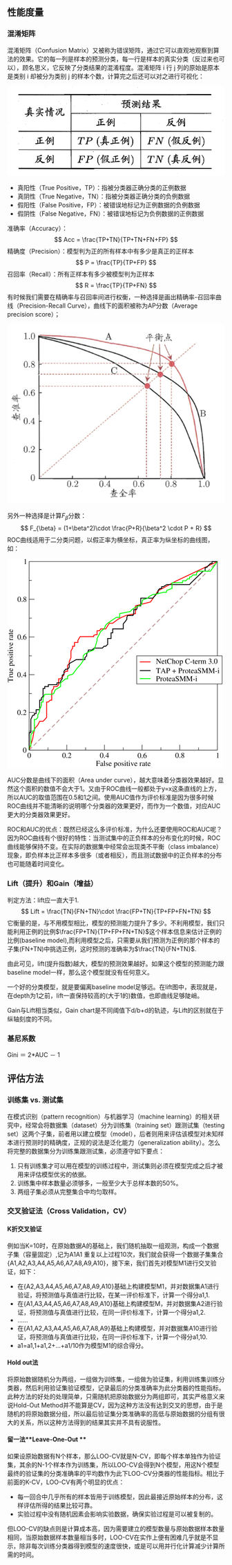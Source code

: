 ## 性能度量

### 混淆矩阵

混淆矩阵（Confusion Matrix）又被称为错误矩阵，通过它可以直观地观察到算法的效果。它的每一列是样本的预测分类，每一行是样本的真实分类（反过来也可以），顾名思义，它反映了分类结果的混淆程度。混淆矩阵 i 行 j 列的原始是原本是类别 i 却被分为类别 j 的样本个数，计算完之后还可以对之进行可视化：

![](pic/confusion_matrix.png)

- 真阳性（True Positive，TP）：指被分类器正确分类的正例数据
- 真阴性（True Negative，TN）：指被分类器正确分类的负例数据
- 假阳性（False Positive，FP）：被错误地标记为正例数据的负例数据
- 假阴性（False Negative，FN）：被错误地标记为负例数据的正例数据

准确率（Accuracy）：
$$
Acc = \frac{TP+TN}{TP+TN+FN+FP}
$$
精确度（Precision）：模型判为正的所有样本中有多少是真正的正样本
$$
P = \frac{TP}{TP+FP}
$$
召回率（Recall）：所有正样本有多少被模型判为正样本
$$
R = \frac{TP}{TP+FN}
$$
有时候我们需要在精确率与召回率间进行权衡，一种选择是画出精确率-召回率曲线（Precision-Recall Curve），曲线下的面积被称为AP分数（Average precision score）；

![](pic/pr-curve.png)

另外一种选择是计算$F_{\beta}$分数：
$$
F_{\beta} = (1+\beta^2)\cdot \frac{P+R}{\beta^2 \cdot P + R}
$$
ROC曲线适用于二分类问题，以假正率为横坐标，真正率为纵坐标的曲线图，如：

![](pic/roc-curves.png)

AUC分数是曲线下的面积（Area under curve），越大意味着分类器效果越好。显然这个面积的数值不会大于1。又由于ROC曲线一般都处于y=x这条直线的上方，所以AUC的取值范围在0.5和1之间。使用AUC值作为评价标准是因为很多时候ROC曲线并不能清晰的说明哪个分类器的效果更好，而作为一个数值，对应AUC更大的分类器效果更好。

ROC和AUC的优点：既然已经这么多评价标准，为什么还要使用ROC和AUC呢？因为ROC曲线有个很好的特性：当测试集中的正负样本的分布变化的时候，ROC曲线能够保持不变。在实际的数据集中经常会出现类不平衡（class imbalance）现象，即负样本比正样本多很多（或者相反），而且测试数据中的正负样本的分布也可能随着时间变化。



### Lift（提升）和Gain（增益）

判定方法：lift应一直大于1.
$$
Lift = \frac{TN}{FN+TN}\cdot \frac{FP+TN}{TP+FP+FN+TN}
$$
它衡量的是，与不用模型相比，模型的预测能力提升了多少。不利用模型，我们只能利用正例的比例$\frac{FP+TN}{TP+FP+FN+TN}$这个样本信息来估计正例的比例(baseline model),而利用模型之后，只需要从我们预测为正例的那个样本的子集(FN+TN)中挑选正例，这时预测的准确率为$\frac{TN}{FN+TN}$.

由此可见，lift(提升指数)越大，模型的预测效果越好。如果这个模型的预测能力跟baseline model一样，那么这个模型就没有任何意义。

一个好的分类模型，就是要偏离baseline model足够远。在lift图中，表现就是，在depth为1之前，lift一直保持较高的(大于1的)数值，也即曲线足够陡峭。

Gain与Lift相当类似，Gain chart是不同阈值下d/b+d的轨迹，与Lift的区别就在于纵轴刻度的不同。



### 基尼系数

Gini ＝ 2*AUC － 1



##  评估方法

### 训练集 vs. 测试集

在模式识别（pattern recognition）与机器学习（machine learning）的相关研究中，经常会将数据集（dataset）分为训练集（training set）跟测试集（testing set）这两个子集，前者用以建立模型（model），后者则用来评估该模型对未知样本进行预测时的精确度，正规的说法是泛化能力（generalization ability）。怎么将完整的数据集分为训练集跟测试集，必须遵守如下要点：

1. 只有训练集才可以用在模型的训练过程中，测试集则必须在模型完成之后才被用来评估模型优劣的依据。
2. 训练集中样本数量必须够多，一般至少大于总样本数的50%。
3. 两组子集必须从完整集合中均匀取样。

### 交叉验证法（Cross Validation，CV）

#### K折交叉验证

例如当K=10时，在原始数据A的基础上，我们随机抽取一组观测，构成一个数据子集（容量固定）,记为A1A1 重复以上过程10次，我们就会获得一个数据子集集合 {A1,A2,A3,A4,A5,A6,A7,A8,A9,A10}，接下来，我们首先对模型M1进行交叉验证，如下：

- 在{A2,A3,A4,A5,A6,A7,A8,A9,A10}基础上构建模型M1，并对数据集A1进行验证，将预测值与真值进行比较，在某一评价标准下，计算一个得分a1,1.
- 在{A1,A3,A4,A5,A6,A7,A8,A9,A10}基础上构建模型M，并对数据集A2进行验证，将预测值与真值进行比较，在同一评价标准下，计算一个得分a1,2.
- ……
- 在{A1,A2,A3,A4,A5,A6,A7,A8,A9}基础上构建模型，并对数据集A10进行验证，将预测值与真值进行比较，在同一评价标准下，计算一个得分a1,10.
- a1=a1,1+a1,2+…+a1/10作为模型M1的综合得分。

#### Hold out法

 将原始数据随机分为两组，一组做为训练集，一组做为验证集，利用训练集训练分类器，然后利用验证集验证模型，记录最后的分类准确率为此分类器的性能指标。此种方法的好处的处理简单，只需随机把原始数据分为两组即可，其实严格意义来说Hold-Out Method并不能算是CV，因为这种方法没有达到交叉的思想，由于是随机的将原始数据分组，所以最后验证集分类准确率的高低与原始数据的分组有很大的关系，所以这种方法得到的结果其实并不具有说服性。

#### 留一法**Leave-One-Out **

如果设原始数据有N个样本，那么LOO-CV就是N-CV，即每个样本单独作为验证集，其余的N-1个样本作为训练集，所以LOO-CV会得到N个模型，用这N个模型最终的验证集的分类准确率的平均数作为此下LOO-CV分类器的性能指标。相比于前面的K-CV，LOO-CV有两个明显的优点：

- 每一回合中几乎所有的样本皆用于训练模型，因此最接近原始样本的分布，这样评估所得的结果比较可靠。
- 实验过程中没有随机因素会影响实验数据，确保实验过程是可以被复制的。

但LOO-CV的缺点则是计算成本高，因为需要建立的模型数量与原始数据样本数量相同，当原始数据样本数量相当多时，LOO-CV在实作上便有困难几乎就是不显示，除非每次训练分类器得到模型的速度很快，或是可以用并行化计算减少计算所需的时间。
